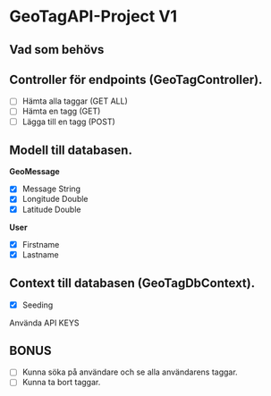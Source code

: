 # GeoTagAPI-Project V1
## Vad som behövs
## Controller för endpoints (GeoTagController).
- [ ] Hämta alla taggar (GET ALL)
- [ ] Hämta en tagg (GET)
- [ ] Lägga till en tagg (POST)

## Modell till databasen.
**GeoMessage**
- [x] Message String
- [x] Longitude Double
- [x] Latitude Double

**User**
- [x] Firstname
- [x] Lastname

## Context till databasen (GeoTagDbContext).
- [x] Seeding

Använda API KEYS

## BONUS
- [ ] Kunna söka på användare och se alla användarens taggar.
- [ ] Kunna ta bort taggar.
